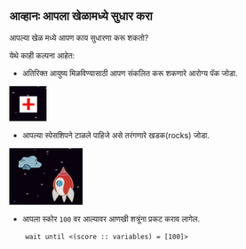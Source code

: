 ## आव्हानः आपला खेळामध्ये सुधार करा

आपल्या खेळ मध्ये आपण काय सुधारणा करू शकतो?

येथे काही कल्पना आहेत:

+ अतिरिक्त आयुष्य मिळविण्यासाठी आपण संकलित करू शकणारे आरोग्य पॅक जोडा.

![screenshot](images/invaders-aid.png)

+ आपल्या स्पेसशिपने टाळले पाहिजे असे तरंगणारे खडक(rocks) जोडा.

![screenshot](images/invaders-rocks.png)

+ आपला स्कोर ` 100 ` वर आल्यावर आणखी शत्रूंना प्रकट कराव लागेल.

```blocks3
    wait until <(score :: variables) = [100]>
```